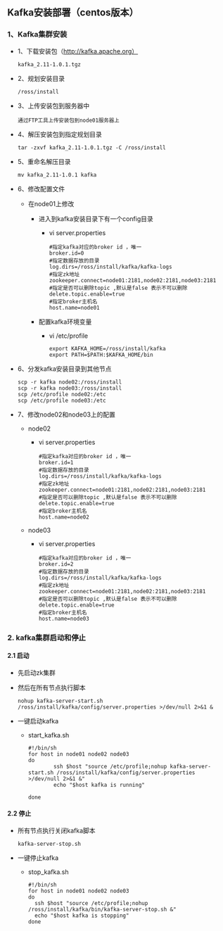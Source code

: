 ## Kafka安装部署（centos版本）



### 1、Kafka集群安装

- 1、下载安装包（http://kafka.apache.org）

  ~~~
  kafka_2.11-1.0.1.tgz
  ~~~

- 2、规划安装目录

  ~~~
  /ross/install
  ~~~

- 3、上传安装包到服务器中

  ~~~
  通过FTP工具上传安装包到node01服务器上
  ~~~

- 4、解压安装包到指定规划目录

  ~~~shell
  tar -zxvf kafka_2.11-1.0.1.tgz -C /ross/install
  ~~~

- 5、重命名解压目录

  ~~~shell
  mv kafka_2.11-1.0.1 kafka
  ~~~

- 6、修改配置文件

  - 在node01上修改

    - 进入到kafka安装目录下有一个config目录

      - vi server.properties

        ```shell
        #指定kafka对应的broker id ，唯一
        broker.id=0
        #指定数据存放的目录
        log.dirs=/ross/install/kafka/kafka-logs
        #指定zk地址
        zookeeper.connect=node01:2181,node02:2181,node03:2181
        #指定是否可以删除topic ,默认是false 表示不可以删除
        delete.topic.enable=true
        #指定broker主机名
        host.name=node01
        ```

    - 配置kafka环境变量

      - vi /etc/profile

        ```
        export KAFKA_HOME=/ross/install/kafka
        export PATH=$PATH:$KAFKA_HOME/bin
        ```

- 6、分发kafka安装目录到其他节点

  ```
  scp -r kafka node02:/ross/install
  scp -r kafka node03:/ross/install
  scp /etc/profile node02:/etc
  scp /etc/profile node03:/etc
  ```

- 7、修改node02和node03上的配置

  - node02

    - vi server.properties

      ```shell
      #指定kafka对应的broker id ，唯一
      broker.id=1
      #指定数据存放的目录
      log.dirs=/ross/install/kafka/kafka-logs
      #指定zk地址
      zookeeper.connect=node01:2181,node02:2181,node03:2181
      #指定是否可以删除topic ,默认是false 表示不可以删除
      delete.topic.enable=true
      #指定broker主机名
      host.name=node02
      ```

  - node03

    - vi server.properties

      ```shell
      #指定kafka对应的broker id ，唯一
      broker.id=2
      #指定数据存放的目录
      log.dirs=/ross/install/kafka/kafka-logs
      #指定zk地址
      zookeeper.connect=node01:2181,node02:2181,node03:2181
      #指定是否可以删除topic ,默认是false 表示不可以删除
      delete.topic.enable=true
      #指定broker主机名
      host.name=node03
      ```

### 2. kafka集群启动和停止

#### 2.1 启动

- 先启动zk集群

- 然后在所有节点执行脚本

  ```shell
  nohup kafka-server-start.sh /ross/install/kafka/config/server.properties >/dev/null 2>&1 &
  ```

- 一键启动kafka

  - start_kafka.sh

    ```shell
    #!/bin/sh
    for host in node01 node02 node03
    do
            ssh $host "source /etc/profile;nohup kafka-server-start.sh /ross/install/kafka/config/server.properties >/dev/null 2>&1 &" 
            echo "$host kafka is running"
    
    done
    ```

    

#### 2.2  停止

- 所有节点执行关闭kafka脚本

  ```
  kafka-server-stop.sh
  ```

- 一键停止kafka

  - stop_kafka.sh

    ```shell
    #!/bin/sh
    for host in node01 node02 node03
    do
      ssh $host "source /etc/profile;nohup /ross/install/kafka/bin/kafka-server-stop.sh &" 
      echo "$host kafka is stopping"
    done
    ```
